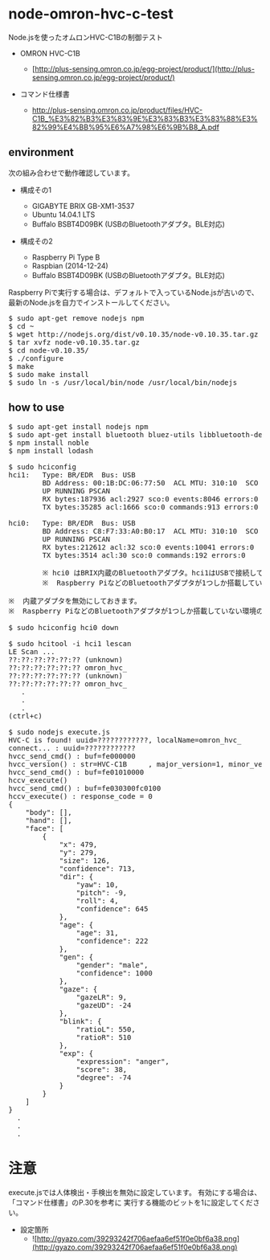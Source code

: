 node-omron-hvc-c-test
====
Node.jsを使ったオムロンHVC-C1Bの制御テスト

* OMRON HVC-C1B
  * [http://plus-sensing.omron.co.jp/egg-project/product/](http://plus-sensing.omron.co.jp/egg-project/product/)

* コマンド仕様書
  * http://plus-sensing.omron.co.jp/product/files/HVC-C1B_%E3%82%B3%E3%83%9E%E3%83%B3%E3%83%88%E3%82%99%E4%BB%95%E6%A7%98%E6%9B%B8_A.pdf

environment
----
次の組み合わせで動作確認しています。

  * 構成その1
    * GIGABYTE BRIX GB-XM1-3537
    * Ubuntu 14.04.1 LTS
    * Buffalo BSBT4D09BK (USBのBluetoothアダプタ。BLE対応)

  * 構成その2
    * Raspberry Pi Type B
    * Raspbian (2014-12-24)
    * Buffalo BSBT4D09BK (USBのBluetoothアダプタ。BLE対応)

Raspberry Piで実行する場合は、デフォルトで入っているNode.jsが古いので、
最新のNode.jsを自力でインストールしてください。

<pre>
$ sudo apt-get remove nodejs npm
$ cd ~
$ wget http://nodejs.org/dist/v0.10.35/node-v0.10.35.tar.gz
$ tar xvfz node-v0.10.35.tar.gz
$ cd node-v0.10.35/
$ ./configure
$ make
$ sudo make install
$ sudo ln -s /usr/local/bin/node /usr/local/bin/nodejs
</pre>

how to use
----
<pre>
$ sudo apt-get install nodejs npm
$ sudo apt-get install bluetooth bluez-utils libbluetooth-dev
$ npm install noble
$ npm install lodash

$ sudo hciconfig 
hci1:   Type: BR/EDR  Bus: USB
        BD Address: 00:1B:DC:06:77:50  ACL MTU: 310:10  SCO MTU: 64:8
        UP RUNNING PSCAN
        RX bytes:187936 acl:2927 sco:0 events:8046 errors:0
        TX bytes:35285 acl:1666 sco:0 commands:913 errors:0

hci0:   Type: BR/EDR  Bus: USB
        BD Address: C8:F7:33:A0:B0:17  ACL MTU: 310:10  SCO MTU: 64:8
        UP RUNNING PSCAN
        RX bytes:212612 acl:32 sco:0 events:10041 errors:0
        TX bytes:3514 acl:30 sco:0 commands:192 errors:0

        ※ hci0 はBRIX内蔵のBluetoothアダプタ。hci1はUSBで接続しているBluetoothアダプタ。
        ※  Raspberry PiなどのBluetoothアダプタが1つしか搭載していない環境の場合は、hci0が1つだけ表示されます。

※  内蔵アダプタを無効にしておきます。
※  Raspberry PiなどのBluetoothアダプタが1つしか搭載していない環境の場合は、この操作の必要なありません。

$ sudo hciconfig hci0 down

$ sudo hcitool -i hci1 lescan
LE Scan ...
??:??:??:??:??:?? (unknown)
??:??:??:??:??:?? omron_hvc_
??:??:??:??:??:?? (unknown)
??:??:??:??:??:?? omron_hvc_
   .
   .
   .
(ctrl+c)

$ sudo nodejs execute.js
HVC-C is found! uuid=????????????, localName=omron_hvc_
connect... : uuid=????????????
hvcc_send_cmd() : buf=fe000000
hvcc_version() : str=HVC-C1B     , major_version=1, minor_version=1, release_version=150, rev=090000
hvcc_send_cmd() : buf=fe01010000
hccv_execute()
hvcc_send_cmd() : buf=fe030300fc0100
hccv_execute() : response_code = 0
{
    "body": [],
    "hand": [],
    "face": [
        {
            "x": 479,
            "y": 279,
            "size": 126,
            "confidence": 713,
            "dir": {
                "yaw": 10,
                "pitch": -9,
                "roll": 4,
                "confidence": 645
            },
            "age": {
                "age": 31,
                "confidence": 222
            },
            "gen": {
                "gender": "male",
                "confidence": 1000
            },
            "gaze": {
                "gazeLR": 9,
                "gazeUD": -24
            },
            "blink": {
                "ratioL": 550,
                "ratioR": 510
            },
            "exp": {
                "expression": "anger",
                "score": 38,
                "degree": -74
            }
        }
    ]
}
  .
  .
  .
</pre>

注意
====
execute.jsでは人体検出・手検出を無効に設定しています。
有効にする場合は、「コマンド仕様書」のP.30を参考に
実行する機能のビットを1に設定してください。

* 設定箇所
  * ![http://gyazo.com/39293242f706aefaa6ef51f0e0bf6a38.png](http://gyazo.com/39293242f706aefaa6ef51f0e0bf6a38.png)
